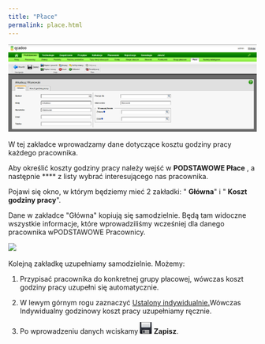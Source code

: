 ```yaml
---
title: "Płace"
permalink: place.html
---
```

[![](/images/Popdstawowe-%20p%C5%82ace-%20g%C5%82%C3%B3wna.png)](/images/Popdstawowe-%20p%C5%82ace-%20g%C5%82%C3%B3wna.png)

 W tej zakładce wprowadzamy dane dotyczące kosztu godziny pracy każdego pracownika. 
  

 Aby określić koszty godziny pracy należy wejść w **PODSTAWOWE  Płace** , a następnie **** z listy wybrać interesującego nas pracownika.

  
Pojawi się okno, w którym będziemy mieć 2 zakładki: " **Główna**" i " **Koszt godziny pracy**".  
  
Dane w zakładce "Główna" kopiują się samodzielnie. Będą tam widoczne wszystkie informacje, które wprowadziliśmy wcześniej dla danego pracownika wPODSTAWOWE  Pracownicy.  

 ![](/images/podstawowe-%20p%C5%82ace-%20koszt%20godziny%20pracy.png)
 
 Kolejną zakładkę uzupełniamy samodzielnie. Możemy:  
  

1. Przypisać pracownika do konkretnej grupy płacowej, wówczas koszt godziny pracy uzupełni się automatycznie.  
  

2. W lewym górnym rogu zaznaczyć <u>Ustalony indywidualnie.</u>Wówczas Indywidualny godzinowy koszt pracy uzupełniamy ręcznie.   
  

3. Po wprowadzeniu danych wciskamy ![](/images/saveIcon24.png) **Zapisz**.

